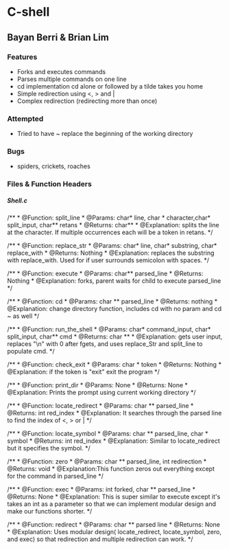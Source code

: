 # C-shell
## Bayan Berri & Brian Lim

### Features
* Forks and executes commands
* Parses multiple commands on one line
* cd implementation cd alone or followed by a tilde takes you home
* Simple redirection using <, > and |
* Complex redirection (redirecting more than once)

### Attempted
* Tried to have ~ replace the beginning of the working directory

### Bugs
* spiders, crickets, roaches

### Files & Function Headers
##### Shell.c

/**
 \* @Function: split_line
 \* @Params: char* line, char * character,char* split_input, char** retans
 \* @Returns: char**
 \* @Explanation: splits the line at the character. If multiple occurrences each will be a token in retans.
 */

/**
 \* @Function: replace_str
 \* @Params: char* line, char* substring, char* replace_with
 \* @Returns: Nothing
 \* @Explanation: replaces the substring with replace_with. Used for if user surrounds semicolon with spaces.
 */

/**
 \* @Function: execute
 \* @Params: char** parsed_line
 \* @Returns: Nothing
 \* @Explanation: forks, parent waits for child to execute parsed_line
 */

/**
 \* @Function: cd
 \* @Params: char ** parsed_line
 \* @Returns: nothing
 \* @Explanation: change directory function, includes cd with no param and cd ~ as well
 */

/**
 \* @Function: run_the_shell
 \* @Params: char* command_input, char* split_input, char** cmd
 \* @Returns: char **
 \* @Explanation: gets user input, replaces "\n" with 0 after fgets, and uses replace_Str and split_line to populate cmd.
 */

/**
 \* @Function: check_exit
 \* @Params: char * token
 \* @Returns: Nothing
 \* @Explanation: if the token is "exit" exit the program
 */

/**
 \* @Function: print_dir
 \* @Params: None
 \* @Returns: None
 \* @Explanation: Prints the prompt using current working directory
 */

/**
 \* @Function: locate_redirect
 \* @Params: char ** parsed_line
 \* @Returns: int red_index
 \* @Explanation: It searches through the parsed line to find the index of <, > or |
 */

/**
 \* @Function: locate_symbol
 \* @Params: char ** parsed_line, char * symbol
 \* @Returns: int red_index
 \* @Explanation: Similar to locate_redirect but it specifies the symbol.
 */

/**
 \* @Function: zero
 \* @Params: char ** parsed_line, int redirection
 \* @Returns: void
 \* @Explanation:This function zeros out everything except for the command in parsed_line
 */

/**
 \* @Function: exec
 \* @Params: int forked, char ** parsed_line
 \* @Returns: None
 \* @Explanation: This is super similar to execute except it's takes an int as a parameter so that we can implement modular design and make our functions shorter.
 */

/**
 \* @Function: redirect
 \* @Params: char ** parsed line
 \* @Returns: None
 \* @Explanation: Uses modular design( locate_redirect, locate_symbol, zero, and exec) so that redirection and multiple redirection can work.
 */
